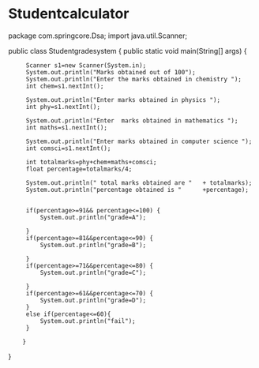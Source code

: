 # Studentcalculator
package com.springcore.Dsa;
import java.util.Scanner;

public class Studentgradesystem {
	public static void main(String[] args) {
		 
		 
		 Scanner s1=new Scanner(System.in);
   		 System.out.println("Marks obtained out of 100");
		 System.out.println("Enter the marks obtained in chemistry ");
		 int chem=s1.nextInt();
		 
		 System.out.println("Enter marks obtained in physics ");
		 int phy=s1.nextInt();
		 
		 System.out.println("Enter  marks obtained in mathematics ");
		 int maths=s1.nextInt();
		 
		 System.out.println("Enter marks obtained in computer science ");
		 int comsci=s1.nextInt();
		 
		 int totalmarks=phy+chem+maths+comsci;
		 float percentage=totalmarks/4;
		 
		 System.out.println(" total marks obtained are "   + totalmarks);
		 System.out.println("percentage obtained is "      +percentage);
		 
		 
		 if(percentage>=91&& percentage<=100) {
			 System.out.println("grade=A");
			 
		 }
		 if(percentage>=81&&percentage<=90) {
			 System.out.println("grade=B");
			 		
		 }
		 if(percentage>=71&&percentage<=80) {
			 System.out.println("grade=C");
			 
		 }
		 if(percentage>=61&&percentage<=70) {
			 System.out.println("grade=D");
		 }
		 else if(percentage<=60){
			 System.out.println("fail");
		 }
		 
		}
}
